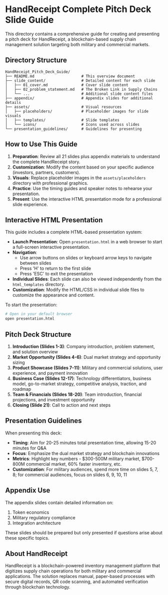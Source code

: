 # HandReceipt Complete Pitch Deck Slide Guide

This directory contains a comprehensive guide for creating and presenting a pitch deck for HandReceipt, a blockchain-based supply chain management solution targeting both military and commercial markets.

## Directory Structure

```
HandReceipt_Pitch_Deck_Guide/
├── README.md                     # This overview document
├── slide_content/                # Detailed content for each slide
│   ├── 01_cover.md               # Cover slide content
│   ├── 02_problem_statement.md   # The Broken Link in Supply Chains
│   └── ...                       # Additional slide content files
├── appendix/                     # Appendix slides for additional details
├── assets/                       # Visual resources
│   ├── placeholders/             # Placeholder images for slide visuals
│   ├── templates/                # Slide templates
│   └── icons/                    # Icons used across slides
└── presentation_guidelines/      # Guidelines for presenting
```

## How to Use This Guide

1. **Preparation**: Review all 21 slides plus appendix materials to understand the complete HandReceipt story.
2. **Customization**: Modify the content based on your specific audience (investors, partners, customers).
3. **Visuals**: Replace placeholder images in the `assets/placeholders` directory with professional graphics.
4. **Practice**: Use the timing guides and speaker notes to rehearse your presentation.
5. **Present**: Use the interactive HTML presentation mode for a professional slide experience.

## Interactive HTML Presentation

This guide includes a complete HTML-based presentation system:

- **Launch Presentation**: Open `presentation.html` in a web browser to start a full-screen interactive presentation.
- **Navigation**: 
  - Use arrow buttons on slides or keyboard arrow keys to navigate between slides
  - Press 'H' to return to the first slide
  - Press 'ESC' to exit the presentation
- **Individual Slides**: Each slide can also be viewed independently from the `html_templates` directory.
- **Customization**: Modify the HTML/CSS in individual slide files to customize the appearance and content.

To start the presentation:

```bash
# Open in your default browser
open presentation.html
```

## Pitch Deck Structure

1. **Introduction (Slides 1-3)**: Company introduction, problem statement, and solution overview
2. **Market Opportunity (Slides 4-6)**: Dual market strategy and opportunity sizing
3. **Product Showcase (Slides 7-11)**: Military and commercial solutions, user experience, and payment innovation
4. **Business Case (Slides 12-17)**: Technology differentiators, business model, go-to-market strategy, competitive analysis, traction, and roadmap
5. **Team & Financials (Slides 18-20)**: Team introduction, financial projections, and investment opportunity
6. **Closing (Slide 21)**: Call to action and next steps

## Presentation Guidelines

When presenting this deck:

- **Timing**: Aim for 20-25 minutes total presentation time, allowing 15-20 minutes for Q&A
- **Focus**: Emphasize the dual market strategy and blockchain innovations
- **Metrics**: Highlight key numbers - $300-500M military market, $700-800M commercial market, 60% faster inventory, etc.
- **Customization**: For military audiences, spend more time on slides 5, 7, 8; for commercial audiences, focus on slides 6, 9, 10, 11

## Appendix Use

The appendix slides contain detailed information on:
1. Token economics
2. Military regulatory compliance
3. Integration architecture

These slides should be prepared but only presented if questions arise about these specific topics.

## About HandReceipt

HandReceipt is a blockchain-powered inventory management platform that digitizes supply chain operations for both military and commercial applications. The solution replaces manual, paper-based processes with secure digital records, QR code scanning, and automated verification through blockchain technology.

